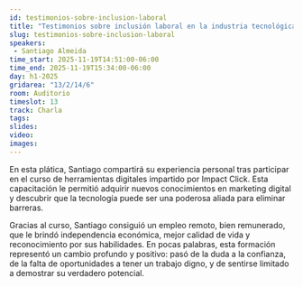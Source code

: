 ```yaml
---
id: testimonios-sobre-inclusion-laboral
title: "Testimonios sobre inclusión laboral en la industria tecnológica por  Santiago Almeida"
slug: testimonios-sobre-inclusion-laboral
speakers:
 - Santiago Almeida
time_start: 2025-11-19T14:51:00-06:00
time_end: 2025-11-19T15:34:00-06:00
day: h1-2025
gridarea: "13/2/14/6"
room: Auditorio
timeslot: 13
track: Charla
tags:
slides: 
video:
images:
---
```


En esta plática, Santiago compartirá su experiencia personal tras participar en el curso de herramientas digitales impartido por Impact Click. Esta capacitación le permitió adquirir nuevos conocimientos en marketing digital y descubrir que la tecnología puede ser una poderosa aliada para eliminar barreras.

Gracias al curso, Santiago consiguió un empleo remoto, bien remunerado, que le brindó independencia económica, mejor calidad de vida y reconocimiento por sus habilidades. En pocas palabras, esta formación representó un cambio profundo y positivo: pasó de la duda a la confianza, de la falta de oportunidades a tener un trabajo digno, y de sentirse limitado a demostrar su verdadero potencial.